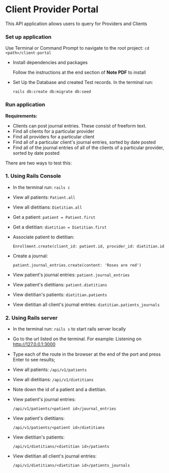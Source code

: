 # Client Provider Portal

This API application allows users to query for Providers and Clients

### Set up application

Use Terminal or Command Prompt to navigate to the root project: `cd <path>/client-portal`

- Install dependencies and packages
    
    Follow the instructions at the end section of **Note PDF** to install

- Set Up the Database and created Test records. In the terminal run: 

    `rails db:create db:migrate db:seed`


### Run application

**Requirements:**
- Clients can post journal entries. These consist of freeform text.
- Find all clients for a particular provider
- Find all providers for a particular client
- Find all of a particular client's journal entries, sorted by date posted
- Find all of the journal entries of all of the clients of a particular provider, sorted by date posted


There are two ways to test this:
### 1. Using **Rails Console**
- In the terminal run: `rails c`
- View all patients: `Patient.all`
- View all dietitians: `Dietitian.all`
- Get a patient: `patient = Patient.first`
- Get a dietitian: `dietitian = Dietitian.first`
- Associate patient to dietitian: 

    `Enrollment.create(client_id: patient.id, provider_id: dietitian.id`
- Create a journal: 

    `patient.journal_entries.create(content: 'Roses are red')`
- View patient's journal entries: `patient.journal_entries`
- View patient's dietitians: `patient.dietitians`
- View dietitian's patients: `dietitian.patients`
- View dietitian all client's journal entries: `dietitian.patients_journals`

### 2. Using **Rails server**
- In the terminal run: `rails s` to start rails server locally
- Go to the url listed on the terminal. For example: Listening on http://127.0.0.1:3000
- Type each of the route in the browser at the end of the port and press Enter to see results;
- View all patients: `/api/v1/patients`
- View all dietitians: `/api/v1/dietitians`
- Note down the id of a patient and a dietitian.
- View patient's journal entries: 

    `/api/v1/patients/<patient id>/journal_entries`
- View patient's dietitians:

    `/api/v1/patients/<patient id>/dietitians`
- View dietitian's patients:

    `/api/v1/dietitians/<dietitian id>/patients`
- View dietitian all client's journal entries: 

    `/api/v1/dietitians/<dietitian id>/patients_journals`
